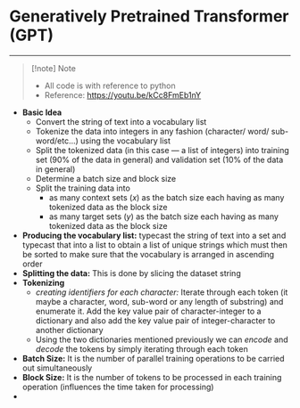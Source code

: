 # Generatively Pretrained Transformer (GPT)
---
> [!note] Note
> - All code is with reference to python
> - Reference: https://youtu.be/kCc8FmEb1nY
- **Basic Idea**
	- Convert the string of text into a vocabulary list
	- Tokenize the data into integers in any fashion (character/ word/ sub-word/etc...) using the vocabulary list
	- Split the tokenized data (in this case — a list of integers) into training set (90% of the data in general) and validation set (10% of the data in general)
	- Determine a batch size and block size
	- Split the training data into
		- as many context sets ($x$) as the batch size each having as many tokenized data as the block size
		- as many target sets ($y$) as the batch size each having as many tokenized data as the block size
- **Producing the vocabulary list:** typecast the string of text into a set and typecast that into a list to obtain a list of unique strings which must then be sorted to make sure that the vocabulary is arranged in ascending order
- **Splitting the data:** This is done by slicing the dataset string
- **Tokenizing**
	- *creating identifiers for each character:* Iterate through each token (it maybe a character, word, sub-word or any length of substring) and enumerate it. Add the key value pair of character-integer to a dictionary and also add the key value pair of integer-character to another dictionary
	- Using the two dictionaries mentioned previously we can *encode* and *decode* the tokens by simply iterating through each token
- **Batch Size:** It is the number of parallel training operations to be carried out simultaneously
- **Block Size:** It is the number of tokens to be processed in each training operation (influences the time taken for processing)
- 